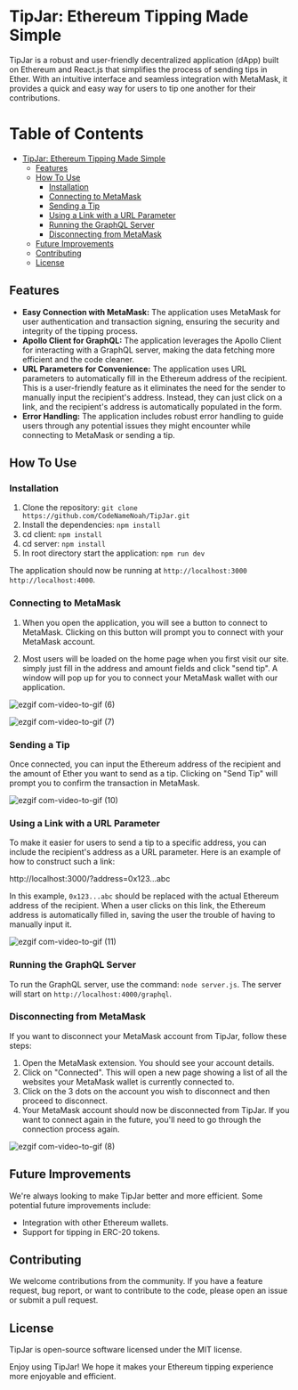 # TipJar: Ethereum Tipping Made Simple

TipJar is a robust and user-friendly decentralized application (dApp) built on Ethereum and React.js that simplifies the process of sending tips in Ether. With an intuitive interface and seamless integration with MetaMask, it provides a quick and easy way for users to tip one another for their contributions.

# Table of Contents

- [TipJar: Ethereum Tipping Made Simple](#tipjar-ethereum-tipping-made-simple)
  * [Features](#features)
  * [How To Use](#how-to-use)
    + [Installation](#installation)
    + [Connecting to MetaMask](#connecting-to-metamask)
    + [Sending a Tip](#sending-a-tip)
    + [Using a Link with a URL Parameter](#using-a-link-with-a-url-parameter)
    + [Running the GraphQL Server](#running-the-graphql-server)
    + [Disconnecting from MetaMask](#disconnecting-from-metamask)
  * [Future Improvements](#future-improvements)
  * [Contributing](#contributing)
  * [License](#license)

## Features

- **Easy Connection with MetaMask:** The application uses MetaMask for user authentication and transaction signing, ensuring the security and integrity of the tipping process.
- **Apollo Client for GraphQL:** The application leverages the Apollo Client for interacting with a GraphQL server, making the data fetching more efficient and the code cleaner.
- **URL Parameters for Convenience:** The application uses URL parameters to automatically fill in the Ethereum address of the recipient. This is a user-friendly feature as it eliminates the need for the sender to manually input the recipient's address. Instead, they can just click on a link, and the recipient's address is automatically populated in the form.
- **Error Handling:** The application includes robust error handling to guide users through any potential issues they might encounter while connecting to MetaMask or sending a tip.

## How To Use

### Installation

1. Clone the repository: `git clone https://github.com/CodeNameNoah/TipJar.git`
2. Install the dependencies: `npm install`
3. cd client: `npm install`
4. cd server: `npm install`
5. In root directory start the application: `npm run dev`
   
The application should now be running at `http://localhost:3000` `http://localhost:4000`.

### Connecting to MetaMask

1. When you open the application, you will see a button to connect to MetaMask. 
Clicking on this button will prompt you to connect with your MetaMask account.

2. Most users will be loaded on the home page when you first visit our site. simply just fill in the address and amount fields and click "send tip". A window will pop up for you to connect your MetaMask wallet with our application.

![ezgif com-video-to-gif (6)](https://github.com/CodeNameNoah/TipJar/assets/128002901/ce70cda0-92a7-4e41-80a1-1ef7642ecd9e)

![ezgif com-video-to-gif (7)](https://github.com/CodeNameNoah/TipJar/assets/128002901/89ee3413-0051-4900-aedc-db2650cddd69)

### Sending a Tip

Once connected, you can input the Ethereum address of the recipient and the amount of Ether you want to send as a tip. 
Clicking on "Send Tip" will prompt you to confirm the transaction in MetaMask.

![ezgif com-video-to-gif (10)](https://github.com/CodeNameNoah/TipJar/assets/128002901/912f4650-86c5-46c6-9a27-28dbda15419f)

### Using a Link with a URL Parameter

To make it easier for users to send a tip to a specific address, you can include the recipient's address as a URL parameter. 
Here is an example of how to construct such a link:

http://localhost:3000/?address=0x123...abc


In this example, `0x123...abc` should be replaced with the actual Ethereum address of the recipient. When a user clicks on this link, 
the Ethereum address is automatically filled in, saving the user the trouble of having to manually input it.

![ezgif com-video-to-gif (11)](https://github.com/CodeNameNoah/TipJar/assets/128002901/3f235c40-04f9-4b90-a0f8-91b35980a9ae)

### Running the GraphQL Server

To run the GraphQL server, use the command: `node server.js`. The server will start on `http://localhost:4000/graphql`.

### Disconnecting from MetaMask

If you want to disconnect your MetaMask account from TipJar, follow these steps:

1. Open the MetaMask extension. You should see your account details.
2.  Click on "Connected". This will open a new page showing a list of all the websites your MetaMask wallet is currently connected to.
3.  Click on the 3 dots on the account you wish to disconnect and then proceed to disconnect.
4.  Your MetaMask account should now be disconnected from TipJar. If you want to connect again in the future, you'll need to go through the connection process again.

![ezgif com-video-to-gif (8)](https://github.com/CodeNameNoah/TipJar/assets/128002901/9bac5a76-593a-4077-ab0a-209cc590fe3e)

## Future Improvements

We're always looking to make TipJar better and more efficient. Some potential future improvements include:

- Integration with other Ethereum wallets.
- Support for tipping in ERC-20 tokens.

## Contributing

We welcome contributions from the community. If you have a feature request, bug report, or want to contribute to the code, please open an issue or submit a pull request.

## License

TipJar is open-source software licensed under the MIT license.

Enjoy using TipJar! We hope it makes your Ethereum tipping experience more enjoyable and efficient.
